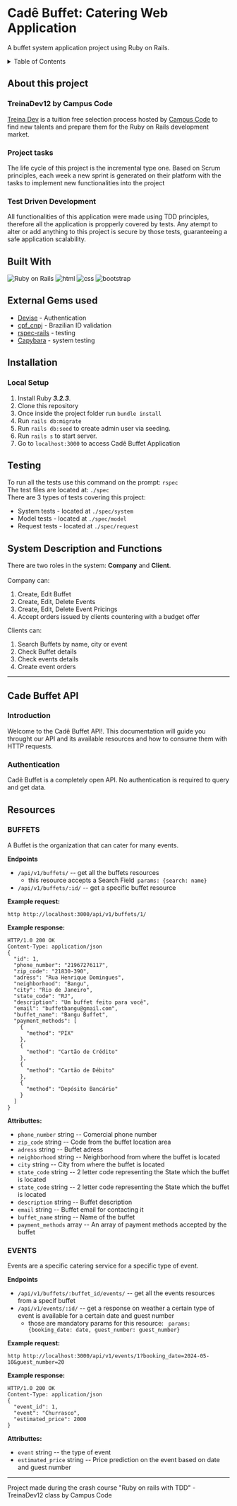 
# Cadê Buffet: Catering Web Application

A buffet system application project using Ruby on Rails.

<details>
  <summary>Table of Contents</summary>
  <ol>
    <li><a href="#about-this-project">About this project</a></li>
    <li><a href="#built-with">Built With</a></li>
    <li><a href="#external-gems-used">External Gems used</a></li>
    <li><a href="#installation">Installation</a></li>
    <li><a href="#testing">Testing</a></li>
    <li><a href="#system-description-and-functions">System functions and description</a></li>
    <li><a href="#cade-buffet-api">Cadê Buffet API</a></li>
    <li><a href="#authors">Authors</a></li>
    <li><a href="#links">Links</a></li>
  </ol>
</details>

## About this project
### TreinaDev12 by Campus Code
[Treina Dev](https://treinadev.com.br/) is a tuition free selection process hosted by [Campus Code](https://www.campuscode.com.br/) 
to find new talents and prepare them for the Ruby on Rails development market.
### Project tasks
The life cycle of this project is the incremental type one. Based on Scrum principles, each week a new sprint
is generated on their platform with the tasks to implement new functionalities into the project
### Test Driven Development
All functionalities of this application were made using TDD principles, therefore all the application is propperly covered by tests. 
Any atempt to alter or add anything to this project is secure by those tests, guaranteeing a safe application scalability.

## Built With
![Ruby on Rails](https://img.shields.io/badge/Ruby_on_Rails-A10E3B?style=for-the-badge&amp;logo=rubyonrails&amp;logoColor=white)
![html](https://img.shields.io/badge/HTML5-E34F26?style=for-the-badge&logo=html5&logoColor=white)
![css](https://img.shields.io/badge/CSS3-1572B6?style=for-the-badge&logo=css3&logoColor=white)
![bootstrap](https://img.shields.io/badge/Bootstrap-563D7C?style=for-the-badge&logo=bootstrap&logoColor=white)

## External Gems used
<ul>
  <li><a href="https://github.com/heartcombo/devise">Devise</a> - Authentication</li>
  <li><a href="https://github.com/fnando/cpf_cnpj">cpf_cnpj</a> - Brazilian ID validation</li>
  <li><a href="https://github.com/rspec/rspec-rails">rspec-rails</a> - testing</li>
  <li><a href="https://teamcapybara.github.io/capybara/">Capybara</a> - system testing</li>
</ul>

## Installation
### Local Setup
1. Install Ruby ***3.2.3***.
2. Clone this repository
3. Once inside the project folder run ```bundle install```
4. Run ```rails db:migrate```
5. Run ```rails db:seed``` to create admin user via seeding.
6. Run ```rails s``` to start server.
7. Go to ```localhost:3000``` to access Cadê Buffet Application

## Testing
To run all the tests use this command on the prompt: ```rspec```<br/>
The test files are located at: <code>./spec</code> <br/>
There are 3 types of tests covering this project: 
<ul>
  <li>System tests - located at <code>./spec/system</code></li>
  <li>Model tests - located at <code>./spec/model</code></li>
  <li>Request tests - located at <code>./spec/request</code></li>
</ul>

## System Description and Functions
There are two roles in the system: **Company** and **Client**.<br/><br/>
Company can:<br/>
<ol>
    <li>Create, Edit Buffet</li>
    <li>Create, Edit, Delete Events</li>
    <li>Create, Edit, Delete Event Pricings</li>
    <li>Accept orders issued by clients countering with a budget offer</li>
</ol>

Clients can:<br/>
<ol>
    <li>Search Buffets by name, city or event</li>
    <li>Check Buffet details</li>
    <li>Check events details</li>
    <li>Create event orders</li>
</ol>

<hr>

## Cade Buffet API 

### Introduction
Welcome to the Cadê Buffet API!. This documentation will guide you throught our API and its available resources and how to consume them with HTTP requests.

### Authentication
Cadê Buffet is a completely open API. No authentication is required to query and get data.

## Resources
### BUFFETS
A Buffet is the organization that can cater for many events.

**Endpoints**
<ul>
  <li>
    <code>/api/v1/buffets/</code> -- get all the buffets resources
    <ul>
      <li>this resource accepts a <bold>Search Field</bold><code> params: {search: name}</code></li>
    </ul>
  </li>
  <li><code>/api/v1/buffets/:id/</code> -- get a specific buffet resource</li>
</ul>

**Example request:**
```
http http://localhost:3000/api/v1/buffets/1/
```
**Example response:**
```
HTTP/1.0 200 OK
Content-Type: application/json
{
  "id": 1,
  "phone_number": "21967276117",
  "zip_code": "21830-390",
  "adress": "Rua Henrique Domingues",
  "neighborhood": "Bangu",
  "city": "Rio de Janeiro",
  "state_code": "RJ",
  "description": "Um buffet feito para você",
  "email": "buffetbangu@gmail.com",
  "buffet_name": "Bangu Buffet",
  "payment_methods": [
    {
      "method": "PIX"
    },
    {
      "method": "Cartão de Crédito"
    },
    {
      "method": "Cartão de Débito"
    },
    {
      "method": "Depósito Bancário"
    }
  ]
}
```
**Attributtes:**
<ul>
  <li><code>phone_number</code> string -- Comercial phone number</li>
  <li><code>zip_code</code> string -- Code from the buffet location area</li>
  <li><code>adress</code> string -- Buffet adress</li>
  <li><code>neighborhood</code> string -- Neighborhood from where the buffet is located</li>
  <li><code>city</code> string -- City from where the buffet is located</li>
  <li><code>state_code</code> string -- 2 letter code representing the State which the buffet is located</li>
  <li><code>state_code</code> string -- 2 letter code representing the State which the buffet is located</li>
  <li><code>description</code> string -- Buffet description</li>
  <li><code>email</code> string -- Buffet email for contacting it</li>
  <li><code>buffet_name</code> string -- Name of the buffet</li>
  <li><code>payment_methods</code> array -- An array of payment methods accepted by the buffet</li>
</ul>

### EVENTS
Events are a specific catering service for a specific type of event.

**Endpoints**
<ul>
  <li><code>/api/v1/buffets/:buffet_id/events/</code> -- get all the events resources from a specif buffet</li>
  <li>
    <code>/api/v1/events/:id/</code> -- get a response on weather a certain type of event is available for a certain date and guest number 
    <ul>
      <li>those are mandatory params for this resource: <code> params: {booking_date: date, guest_number: guest_number}</code></li>
    </ul>
  </li>
</ul>

**Example request:**
```
http http://localhost:3000/api/v1/events/1?booking_date=2024-05-10&guest_number=20
```
**Example response:**
```
HTTP/1.0 200 OK
Content-Type: application/json
{
  "event_id": 1,
  "event": "Churrasco",
  "estimated_price": 2000
}
```
**Attributtes:**
<ul>
  <li><code>event</code> string -- the type of event</li>
  <li><code>estimated_price</code> string -- Price prediction on the event based on date and guest number</li>
</ul>

<hr>
Project made during the crash course "Ruby on rails with TDD" - TreinaDev12 class by Campus Code
